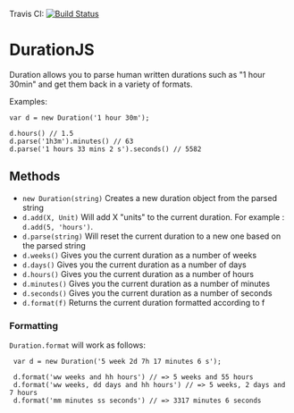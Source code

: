 Travis CI: [![Build Status](https://travis-ci.org/khepin/durationjs.png?branch=master)](https://travis-ci.org/khepin/durationjs)

# DurationJS

Duration allows you to parse human written durations such as "1 hour 30min" and
get them back in a variety of formats.

Examples:

    var d = new Duration('1 hour 30m');

    d.hours() // 1.5
    d.parse('1h3m').minutes() // 63
    d.parse('1 hours 33 mins 2 s').seconds() // 5582


## Methods

 - `new Duration(string)` Creates a new duration object from the parsed string
 - `d.add(X, Unit)` Will add X "units" to the current duration. For example :
 `d.add(5, 'hours')`.
 - `d.parse(string)` Will reset the current duration to a new one based on the parsed
 string
 - `d.weeks()` Gives you the current duration as a number of weeks
 - `d.days()` Gives you the current duration as a number of days
 - `d.hours()` Gives you the current duration as a number of hours
 - `d.minutes()` Gives you the current duration as a number of minutes
 - `d.seconds()` Gives you the current duration as a number of seconds
 - `d.format(f)` Returns the current duration formatted according to f


 ### Formatting

 `Duration.format` will work as follows:

     var d = new Duration('5 week 2d 7h 17 minutes 6 s');

     d.format('ww weeks and hh hours') // => 5 weeks and 55 hours
     d.format('ww weeks, dd days and hh hours') // => 5 weeks, 2 days and 7 hours
     d.format('mm minutes ss seconds') // => 3317 minutes 6 seconds